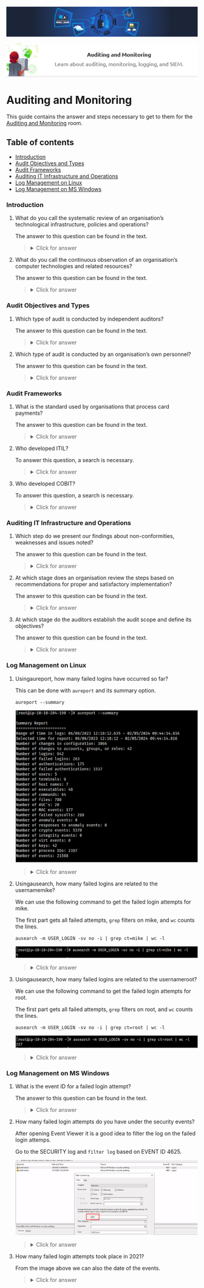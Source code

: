 ![Auditing and Monitoring Banner](https://github.com/Kevinovitz/TryHackMe_Writeups/blob/main/auditingandmonitoringse/Auditing_Monitoring_Banner.png)

<p align="center">
   <img src="https://github.com/Kevinovitz/TryHackMe_Writeups/blob/main/auditingandmonitoringse/Auditing_Monitoring_Cover.png" alt="Auditing and Monitoring Logo">
</p>

# Auditing and Monitoring

This guide contains the answer and steps necessary to get to them for the [Auditing and Monitoring](https://tryhackme.com/room/auditingandmonitoringse) room.

## Table of contents

- [Introduction](#introduction)
- [Audit Objectives and Types](#audit-objectives-and-types)
- [Audit Frameworks](#audit-frameworks)
- [Auditing IT Infrastructure and Operations](#auditing-it-infrastructure-and-operations)
- [Log Management on Linux](#log-management-on-linux)
- [Log Management on MS Windows](#log-management-on-ms-windows)

### Introduction

1. What do you call the systematic review of an organisation’s technological infrastructure, policies and operations?

   The answer to this question can be found in the text.

   ><details><summary>Click for answer</summary>Auditing</details>

2. What do you call the continuous observation of an organisation’s computer technologies and related resources?

   The answer to this question can be found in the text.

   ><details><summary>Click for answer</summary>Monitoring</details>

### Audit Objectives and Types

1. Which type of audit is conducted by independent auditors?

   The answer to this question can be found in the text.

   ><details><summary>Click for answer</summary>External audit</details>

2. Which type of audit is conducted by an organisation’s own personnel?

   The answer to this question can be found in the text.

   ><details><summary>Click for answer</summary>Internal audit</details>

### Audit Frameworks

1. What is the standard used by organisations that process card payments?

   The answer to this question can be found in the text.

   ><details><summary>Click for answer</summary>PCI DSS</details>

2. Who developed ITIL?

   To answer this question, a search is necessary.

   ><details><summary>Click for answer</summary>CCTA</details>

3. Who developed COBIT?

   To answer this question, a search is necessary.

   ><details><summary>Click for answer</summary>ISACA</details>

### Auditing IT Infrastructure and Operations

1. Which step do we present our findings about non-conformities, weaknesses and issues noted?

   The answer to this question can be found in the text.

   ><details><summary>Click for answer</summary>4</details>

2. At which stage does an organisation review the steps based on recommendations for proper and satisfactory implementation?

   The answer to this question can be found in the text.

   ><details><summary>Click for answer</summary>5</details>

3. At which stage do the auditors establish the audit scope and define its objectives?

   The answer to this question can be found in the text.

   ><details><summary>Click for answer</summary>1</details>

### Log Management on Linux

1. Usingaureport, how many failed logins have occurred so far?

   This can be done with `aureport` and its summary option.
   
   ```console
   aureport --summary
   ```

   ![Linux Summary](https://github.com/Kevinovitz/TryHackMe_Writeups/blob/main/auditingandmonitoringse/Auditing_Monitoring_Linux_Summary.png)

   ><details><summary>Click for answer</summary>263</details>

2. Usingausearch, how many failed logins are related to the usernamemike?

   We can use the following command to get the failed login attempts for mike. 

   The first part gets all failed attempts, `grep` filters on mike, and `wc` counts the lines.
   
   ```console
   ausearch -m USER_LOGIN -sv no -i | grep ct=mike | wc -l
   ```

   ![Linux Mike](https://github.com/Kevinovitz/TryHackMe_Writeups/blob/main/auditingandmonitoringse/Auditing_Monitoring_Linux_Mike.png)

   ><details><summary>Click for answer</summary>4</details>

3. Usingausearch, how many failed logins are related to the usernameroot?

   We can use the following command to get the failed login attempts for root. 

   The first part gets all failed attempts, `grep` filters on root, and `wc` counts the lines.
   
   ```console
   ausearch -m USER_LOGIN -sv no -i | grep ct=root | wc -l
   ```

   ![Linux Root](https://github.com/Kevinovitz/TryHackMe_Writeups/blob/main/auditingandmonitoringse/Auditing_Monitoring_Linux_Root.png)

   ><details><summary>Click for answer</summary>227</details>

### Log Management on MS Windows

1. What is the event ID for a failed login attempt?

   The answer to this question can be found in the text.

   ><details><summary>Click for answer</summary>4625</details>

2. How many failed login attempts do you have under the security events?

   After opening Event Viewer it is a good idea to filter the log on the failed login attemps.

   Go to the SECURITY log and `filter log` based on EVENT ID 4625.

   ![Windows Logs](https://github.com/Kevinovitz/TryHackMe_Writeups/blob/main/auditingandmonitoringse/Auditing_Monitoring_Windows_Logs.png)

   ><details><summary>Click for answer</summary>2</details>

3. How many failed login attempts took place in 2021?

   From the image above we can also the date of the events.

   ><details><summary>Click for answer</summary>1</details>

